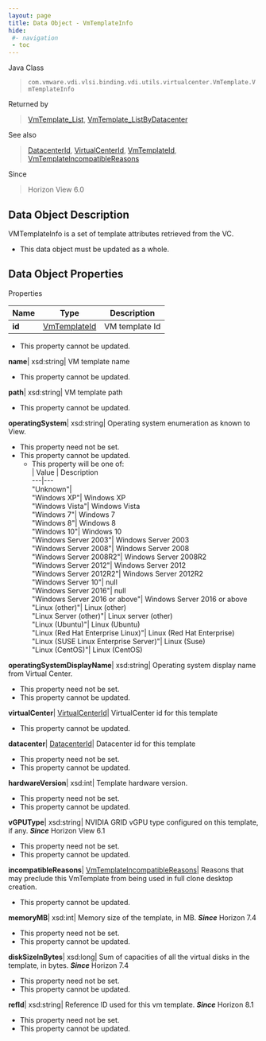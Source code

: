 ```yaml
---
layout: page
title: Data Object - VmTemplateInfo
hide:
 #- navigation
 - toc
---
```






Java Class  
> `com.vmware.vdi.vlsi.binding.vdi.utils.virtualcenter.VmTemplate.VmTemplateInfo`

Returned by  
> [VmTemplate_List](vdi.utils.virtualcenter.VmTemplate.md#list), [VmTemplate_ListByDatacenter](vdi.utils.virtualcenter.VmTemplate.md#listByDatacenter)

See also  
> [DatacenterId](vdi.entity.DatacenterId.md), [VirtualCenterId](vdi.entity.VirtualCenterId.md), [VmTemplateId](vdi.entity.VmTemplateId.md), [VmTemplateIncompatibleReasons](vdi.utils.virtualcenter.VmTemplate.VmTemplateIncompatibleReasons.md)

Since  
> Horizon View 6.0


## Data Object Description 

VMTemplateInfo is a set of template attributes retrieved from the VC. 

  * This data object must be updated as a whole.



## Data Object Properties

Properties

Name |  Type |  Description   
---|---|---  
**id**| [VmTemplateId](vdi.entity.VmTemplateId.md)|  VM template Id   


* This property cannot be updated.

  
**name**|  xsd:string|  VM template name   


* This property cannot be updated.

  
**path**|  xsd:string|  VM template path   


* This property cannot be updated.

  
**operatingSystem**|  xsd:string|  Operating system enumeration as known to View.   


* This property need not be set.
* This property cannot be updated.
  * This property will be one of:  
|  Value |  Description   
---|---  
"Unknown"|   
"Windows XP"| Windows XP  
"Windows Vista"| Windows Vista  
"Windows 7"| Windows 7  
"Windows 8"| Windows 8  
"Windows 10"| Windows 10  
"Windows Server 2003"| Windows Server 2003  
"Windows Server 2008"| Windows Server 2008  
"Windows Server 2008R2"| Windows Server 2008R2  
"Windows Server 2012"| Windows Server 2012  
"Windows Server 2012R2"| Windows Server 2012R2  
"Windows Server 10"| null  
"Windows Server 2016"| null  
"Windows Server 2016 or above"| Windows Server 2016 or above  
"Linux (other)"| Linux (other)  
"Linux Server (other)"| Linux server (other)  
"Linux (Ubuntu)"| Linux (Ubuntu)  
"Linux (Red Hat Enterprise Linux)"| Linux (Red Hat Enterprise)  
"Linux (SUSE Linux Enterprise Server)"| Linux (Suse)  
"Linux (CentOS)"| Linux (CentOS)  

  
**operatingSystemDisplayName**|  xsd:string|  Operating system display name from Virtual Center.   


* This property need not be set.
* This property cannot be updated.

  
**virtualCenter**| [VirtualCenterId](vdi.entity.VirtualCenterId.md)|  VirtualCenter id for this template   


* This property cannot be updated.

  
**datacenter**| [DatacenterId](vdi.entity.DatacenterId.md)|  Datacenter id for this template   


* This property need not be set.
* This property cannot be updated.

  
**hardwareVersion**|  xsd:int|  Template hardware version.   


* This property need not be set.
* This property cannot be updated.

  
**vGPUType**|  xsd:string|  NVIDIA GRID vGPU type configured on this template, if any.  **_Since_** Horizon View 6.1  


* This property need not be set.
* This property cannot be updated.

  
**incompatibleReasons**| [VmTemplateIncompatibleReasons](vdi.utils.virtualcenter.VmTemplate.VmTemplateIncompatibleReasons.md)|  Reasons that may preclude this VmTemplate from being used in full clone desktop creation.   


* This property cannot be updated.

  
**memoryMB**|  xsd:int|  Memory size of the template, in MB.  **_Since_** Horizon 7.4  


* This property need not be set.
* This property cannot be updated.

  
**diskSizeInBytes**|  xsd:long|  Sum of capacities of all the virtual disks in the template, in bytes.  **_Since_** Horizon 7.4  


* This property need not be set.
* This property cannot be updated.

  
**refId**|  xsd:string|  Reference ID used for this vm template.  **_Since_** Horizon 8.1  


* This property need not be set.
* This property cannot be updated.

  
  
  
 
  
  
